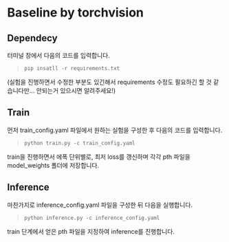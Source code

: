 # Baseline by torchvision
## Dependecy 
터미널 창에서 다음의 코드를 입력합니다.
>```
>pip insatll -r requirements.txt
>```
(실험을 진행하면서 수정한 부분도 있긴해서 requirements 수정도 필요하긴 할 것 같습니다만... 안되는거 있으시면 알려주세요!)

## Train
먼저 train_config.yaml 파일에서 원하는 실험을 구성한 후 다음의 코드를 입력합니다.
>```
>python train.py -c train_config.yaml
>```

train을 진행하면서 에폭 단위별로, 최저 loss를 갱신하며 각각 pth 파일을 model_weights 폴더에 저장합니다.

## Inference
마찬가지로 inference_config.yaml 파일을 구성한 뒤 다음을 실행합니다.
>```
>python inference.py -c inference_config.yaml
>```
train 단계에서 얻은 pth 파일을 지정하여 inference를 진행합니다.


